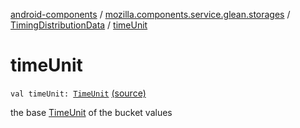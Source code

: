 [android-components](../../index.md) / [mozilla.components.service.glean.storages](../index.md) / [TimingDistributionData](index.md) / [timeUnit](./time-unit.md)

# timeUnit

`val timeUnit: `[`TimeUnit`](../../mozilla.components.service.glean/-time-unit/index.md) [(source)](https://github.com/mozilla-mobile/android-components/blob/master/components/service/glean/src/main/java/mozilla/components/service/glean/storages/TimingDistributionsStorageEngine.kt#L140)

the base [TimeUnit](../../mozilla.components.service.glean/-time-unit/index.md) of the bucket values

